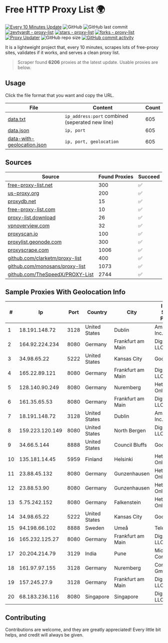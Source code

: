 
# Free HTTP Proxy List 🌍

[![Every 10 Minutes Update](https://github.com/mertguvencli/http-proxy-list/actions/workflows/main.yml/badge.svg?branch=main)](https://github.com/mertguvencli/http-proxy-list/actions/workflows/main.yml)
![GitHub](https://img.shields.io/github/license/mertguvencli/http-proxy-list)
![GitHub last commit](https://img.shields.io/github/last-commit/mertguvencli/http-proxy-list)
[![zevtyardt - proxy-list](https://img.shields.io/static/v1?label=zevtyardt&message=proxy-list&color=blue&logo=github)](https://github.com/zevtyardt/proxy-list "Go to GitHub repo")
[![stars - proxy-list](https://img.shields.io/github/stars/zevtyardt/proxy-list?style=social)](https://github.com/zevtyardt/proxy-list)
[![forks - proxy-list](https://img.shields.io/github/forks/zevtyardt/proxy-list?style=social)](https://github.com/zevtyardt/proxy-list)
[![Proxy Updater](https://github.com/zevtyardt/proxy-list/workflows/Proxy%20Updater/badge.svg)](https://github.com/zevtyardt/proxy-list/actions?query=workflow:"Proxy+Updater")
![GitHub repo size](https://img.shields.io/github/repo-size/zevtyardt/proxy-list)
[![GitHub commit activity](https://img.shields.io/github/commit-activity/m/zevtyardt/proxy-list?logo=commits)](https://github.com/zevtyardt/proxy-list/commits/main)

It is a lightweight project that, every 10 minutes, scrapes lots of free-proxy sites, validates if it works, and serves a clean proxy list.

> Scraper found **6206** proxies at the latest update. Usable proxies are below.

## Usage

Click the file format that you want and copy the URL.

|File|Content|Count|
|----|-------|-----|
|[data.txt](https://raw.githubusercontent.com/mertguvencli/http-proxy-list/main/proxy-list/data.txt)|`ip_address:port` combined (seperated new line)|605|
|[data.json](https://raw.githubusercontent.com/mertguvencli/http-proxy-list/main/proxy-list/data.json)|`ip, port`|605|
|[data-with-geolocation.json](https://raw.githubusercontent.com/mertguvencli/http-proxy-list/main/proxy-list/data-with-geolocation.json)|`ip, port, geolocation`|605|

## Sources

|Source|Found Proxies|Succeed|
|------|-------------|-------|
|[free-proxy-list.net](https://free-proxy-list.net)|300|✅|
|[us-proxy.org](https://www.us-proxy.org)|200|✅|
|[proxydb.net](http://proxydb.net)|15|✅|
|[free-proxy-list.com](https://free-proxy-list.com/?page=&port=&type%5B%5D=http&type%5B%5D=https&up_time=0&search=Search)|10|✅|
|[proxy-list.download](https://www.proxy-list.download/HTTP)|26|✅|
|[vpnoverview.com](https://vpnoverview.com/privacy/anonymous-browsing/free-proxy-servers)|32|✅|
|[proxyscan.io](https://www.proxyscan.io)|100|✅|
|[proxylist.geonode.com](https://proxylist.geonode.com/api/proxy-list?limit=300&page=1&sort_by=lastChecked&sort_type=desc&protocols=http,https)|300|✅|
|[proxyscrape.com](https://api.proxyscrape.com/v2/?request=displayproxies&protocol=http&timeout=10000&country=all&ssl=all&anonymity=all)|1006|✅|
|[github.com/clarketm/proxy-list](https://raw.githubusercontent.com/clarketm/proxy-list/master/proxy-list-raw.txt)|400|✅|
|[github.com/monosans/proxy-list](https://raw.githubusercontent.com/monosans/proxy-list/main/proxies/http.txt)|1073|✅|
|[github.com/TheSpeedX/PROXY-List](https://raw.githubusercontent.com/TheSpeedX/PROXY-List/master/http.txt)|2744|✅|


## Sample Proxies With Geolocation Info

|#|Ip|Port|Country|City|Internet Service Provider|
|-|--|----|-------|----|-------------------------|
|1|18.191.148.72|3128|United States|Dublin|Amazon.com, Inc.|
|2|164.92.224.234|8080|Germany|Frankfurt am Main|DigitalOcean, LLC|
|3|34.98.65.22|5222|United States|Kansas City|Google LLC|
|4|165.22.89.121|8080|Germany|Frankfurt am Main|DigitalOcean, LLC|
|5|128.140.90.249|8080|Germany|Nuremberg|Hetzner Online GmbH|
|6|161.35.65.53|8080|Germany|Frankfurt am Main|DigitalOcean, LLC|
|7|18.191.148.72|3128|United States|Dublin|Amazon.com, Inc.|
|8|159.223.120.149|8080|United States|North Bergen|DigitalOcean, LLC|
|9|34.66.5.144|8888|United States|Council Bluffs|Google LLC|
|10|135.181.14.45|5959|Finland|Helsinki|Hetzner Online GmbH|
|11|23.88.45.132|8080|Germany|Gunzenhausen|Hetzner Online GmbH|
|12|23.88.53.90|8080|Germany|Gunzenhausen|Hetzner Online GmbH|
|13|5.75.242.152|8080|Germany|Falkenstein|Hetzner Online GmbH|
|14|34.98.65.22|5222|United States|Kansas City|Google LLC|
|15|94.198.66.102|8888|Sweden|Umeå|Telecom3|
|16|165.232.125.27|8080|Germany|Frankfurt am Main|DigitalOcean, LLC|
|17|20.204.214.79|3129|India|Pune|Microsoft Corporation|
|18|161.97.97.155|3128|Germany|Nuremberg|Contabo GmbH|
|19|157.245.27.9|3128|Germany|Frankfurt am Main|DigitalOcean, LLC|
|20|68.183.236.116|8080|Singapore|Singapore|DigitalOcean, LLC|



## Contributing

Contributions are welcome, and they are greatly appreciated! Every
little bit helps, and credit will always be given.

